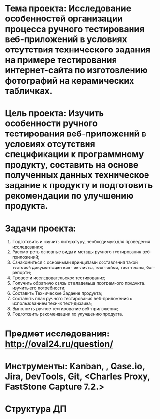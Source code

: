 # **Тема проекта:** Исследование особенностей организации процесса ручного тестирования веб-приложений в условиях отсутствия технического задания на примере тестирования интернет-сайта по изготовлению фотографий на керамических табличках. 
# **Цель проекта:** Изучить особенности ручного тестирования веб-приложений в условиях отсутствия спецификации к программному продукту, составить на основе полученных данных техническое задание к продукту и подготовить рекомендации по улучшению продукта.
# **Задачи проекта:** 
1. Подготовить и изучить литературу, необходимую для проведения исследования;
2. Рассмотреть основные виды и методы ручного тестирования веб-приложений; 
3. Ознакомиться с основными принципами составления такой тестовой документации как чек-листы, тест-кейсы, тест-планы, баг-репорты; 
4. Провести исследовательское тестирование;
5. Получить обратную связь от владельца програмного продукта, изучить его потребности;
6. Составить Техническое Задание продукта;
7. Составить план ручного тестирования веб-приложения с использованием техник тест-дизайна;
8. Выполнить ручное тестирование веб-приложения;  
9. Подготовить рекомендации по улучшению продукта.
# **Предмет исследования:** http://oval24.ru/question/
# **Инструменты:** Kanban, <Postman>, Qase.io, Jira, DevTools, Git, <Charles Proxy, FastStone Capture 7.2.>
# Структура ДП

